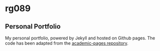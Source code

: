 # rg089
## Personal Portfolio

My personal portfolio, powered by Jekyll and hosted on Github pages.
The code has been adapted from the [academic-pages repository](https://github.com/academicpages/academicpages.github.io).